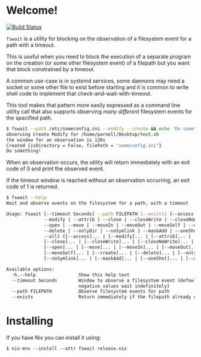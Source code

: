 # Welcome!

[![Build Status](https://github.com/evanrelf/template/actions/workflows/ci.yml/badge.svg)](https://github.com/evanrelf/template/actions/workflows/ci.yml)

`fswait` is a utility for blocking on the observation of a filesystem event for
a path with a timeout.

This is useful when you need to block the execution of a separate program on the
creation (or some other filesystem event) of a filepath but you want that block
constrained by a timeout.

A common use-case is in systemd services, some daemons may need a socket or some
other file to exist before starting and it is common to write shell code to
implement that check-and-wait-with-timeout.

This tool makes that pattern more easily expressed as a command line utility
call that also supports observing _many different_ filesystem events for the
specified path.

```bash
$ fswait --path /etc/someconfig.ini --modify --create && echo 'Do something!'
observing Create Modify for /home/parnell/Desktop/test.sh
the window for an observation is 120s
Created {isDirectory = False, filePath = "someconfig.ini"}
Do something!
```

When an observation occurs, the utility will return immediately with an exit
code of 0 and print the observed event.

If the timeout window is reached without an observation occurring, an exit code
of 1 is returned.

```bash
$ fswait --help
Wait and observe events on the filesystem for a path, with a timeout

Usage: fswait [--timeout Seconds] --path FILEPATH [--exists] (--access |
              --modify | --attrib | --close | --closeWrite | --closeNoWrite |
              --open | --move | --moveIn | --moveOut | --moveSelf | --create |
              --delete | --onlyDir | --noSymlink | --maskAdd | --oneShot |
              --all) ([--access]... | [--modify]... | [--attrib]... |
              [--close]... | [--closeWrite]... | [--closeNoWrite]... |
              [--open]... | [--move]... | [--moveIn]... | [--moveOut]... |
              [--moveSelf]... | [--create]... | [--delete]... | [--onlyDir]... |
              [--noSymlink]... | [--maskAdd]... | [--oneShot]... | [--all]...)

Available options:
  -h,--help                Show this help text
  --timeout Seconds        Window to observe a filesystem event (default: 120s,
                           negative values wait indefinitely)
  --path FILEPATH          Observe filesystem events for path
  --exists                 Return immediately if the filepath already exists
```

# Installing

If you have Nix you can install it using:

```shell
$ nix-env --install --attr fswait release.nix
```
